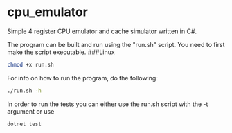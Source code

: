 # cpu_emulator
Simple 4 register CPU emulator and cache simulator written in C#.

The program can be built and run using the "run.sh" script.
You need to first make the script executable.
###Linux
```bash
chmod +x run.sh

```
For info on how to run the program, do the following:
```bash
./run.sh -h

```

In order to run the tests you can either use the run.sh script with the -t argument or use 
```bash
dotnet test

```
